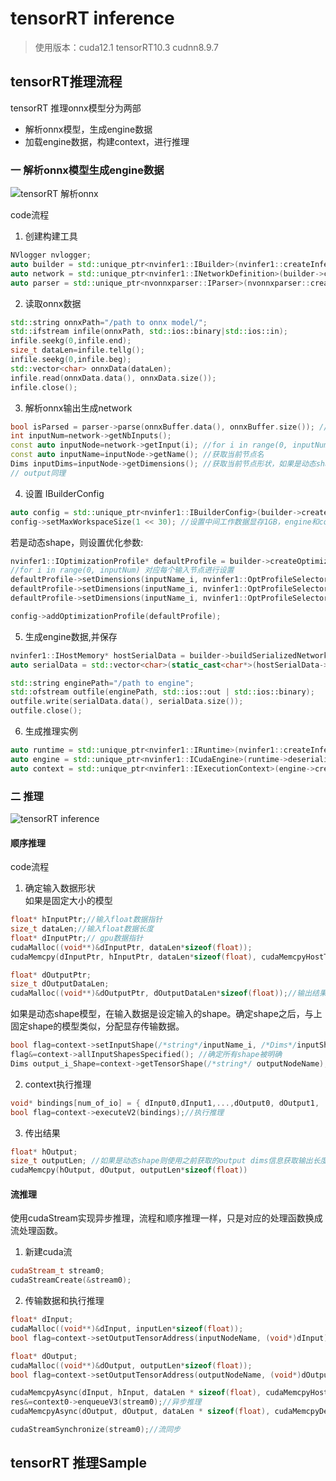 # tensorRT inference  
> 使用版本：cuda12.1  tensorRT10.3  cudnn8.9.7

## tensorRT推理流程

tensorRT 推理onnx模型分为两部
- 解析onnx模型，生成engine数据
- 加载engine数据，构建context，进行推理

### 一 解析onnx模型生成engine数据

![](imgs/TensorRTParseOnnx.png "tensorRT 解析onnx") 

code流程  
1. 创建构建工具  
``` c++  
NVlogger nvlogger;
auto builder = std::unique_ptr<nvinfer1::IBuilder>(nvinfer1::createInferBuilder(nvlogger));
auto network = std::unique_ptr<nvinfer1::INetworkDefinition>(builder->createNetworkV2(1U<<static_cast<uint32_t>(nvinfer1::NetworkDefinitionCreationFlag::kEXPLICIT_BATCH)));//默认配置
auto parser = std::unique_ptr<nvonnxparser::IParser>(nvonnxparser::createParser(*network, nvlogger));
```  
2. 读取onnx数据
``` c++
std::string onnxPath="/path to onnx model/";
std::ifstream infile(onnxPath, std::ios::binary|std::ios::in);
infile.seekg(0,infile.end);
size_t dataLen=infile.tellg();
infile.seekg(0,infile.beg);
std::vector<char> onnxData(dataLen);
infile.read(onnxData.data(), onnxData.size());
infile.close();
```  
3. 解析onnx输出生成network  
``` c++
bool isParsed = parser->parse(onnxBuffer.data(), onnxBuffer.size()); //是否解析成功
int inputNum=network->getNbInputs();
const auto inputNode=network->getInput(i); //for i in range(0, inputNum)
const auto inputName=inputNode->getName(); //获取当前节点名
Dims inputDims=inputNode->getDimensions(); //获取当前节点形状，如果是动态shape，则对应维度为-1
// output同理
```  
4. 设置 IBuilderConfig  
``` c++
auto config = std::unique_ptr<nvinfer1::IBuilderConfig>(builder->createBuilderConfig());
config->setMaxWorkspaceSize(1 << 30); //设置中间工作数据显存1GB，engine和context不占用这部分显存，仅用来做中间计算数据缓存。
``` 
若是动态shape，则设置优化参数:  
``` c++
nvinfer1::IOptimizationProfile* defaultProfile = builder->createOptimizationProfile();
//for i in range(0, inputNum) 对应每个输入节点进行设置
defaultProfile->setDimensions(inputName_i, nvinfer1::OptProfileSelector::kMIN, nvinfer1::Dims4(b0, c0, h0, w0));
defaultProfile->setDimensions(inputName_i, nvinfer1::OptProfileSelector::kOPT, nvinfer1::Dims4(b1, c1, h1, w1));
defaultProfile->setDimensions(inputName_i, nvinfer1::OptProfileSelector::kMAX, nvinfer1::Dims4(b2, c2, h2, w2));

config->addOptimizationProfile(defaultProfile);
```  
5. 生成engine数据,并保存
``` c++
nvinfer1::IHostMemory* hostSerialData = builder->buildSerializedNetwork(*network, *config);
auto serialData = std::vector<char>(static_cast<char*>(hostSerialData->data()), static_cast<char*>(hostSerialData->data()) + hostSerialData->size());

std::string enginePath="/path to engine";
std::ofstream outfile(enginePath, std::ios::out | std::ios::binary);
outfile.write(serialData.data(), serialData.size());
outfile.close();
```  
6. 生成推理实例
``` c++
auto runtime = std::unique_ptr<nvinfer1::IRuntime>(nvinfer1::createInferRuntime(nvlogger));
auto engine = std::unique_ptr<nvinfer1::ICudaEngine>(runtime->deserializeCudaEngine(hostSerialData->data(), hostSerialData->size()));
auto context = std::unique_ptr<nvinfer1::IExecutionContext>(engine->createExecutionContext());
```  

### 二 推理

![](imgs/tensorRTInfer.png "tensorRT inference") 

#### 顺序推理
code流程  

1. 确定输入数据形状  
如果是固定大小的模型  
``` c++
float* hInputPtr;//输入float数据指针
size_t dataLen;//输入float数据长度
float* dInputPtr;// gpu数据指针
cudaMalloc((void**)&dInputPtr, dataLen*sizeof(float));
cudaMemcpy(dInputPtr, hInputPtr, dataLen*sizeof(float), cudaMemcpyHostToDevice);

float* dOutputPtr;
size_t dOutputDataLen;
cudaMalloc((void**)&dOutputPtr, dOutputDataLen*sizeof(float));//输出结果
```  
如果是动态shape模型，在输入数据是设定输入的shape。确定shape之后，与上固定shape的模型类似，分配显存传输数据。
``` c++
bool flag=context->setInputShape(/*string*/inputName_i, /*Dims*/inputShape_i)
flag&=context->allInputShapesSpecified(); //确定所有shape被明确
Dims output_i_Shape=context->getTensorShape(/*string*/ outputNodeName);//获取输出形状，用于之后传输数据
```  

2. context执行推理  
```c++
void* bindings[num_of_io] = { dInput0,dInput1,...,dOutput0, dOutput1, ... };
bool flag=context->executeV2(bindings);//执行推理
```

3. 传出结果
```c++
float* hOutput;
size_t outputLen; //如果是动态shape则使用之前获取的output dims信息获取输出长度
cudaMemcpy(hOutput, dOutput, outputLen*sizeof(float))
```

#### 流推理
使用cudaStream实现异步推理，流程和顺序推理一样，只是对应的处理函数换成流处理函数。
1. 新建cuda流
```c++
cudaStream_t stream0;
cudaStreamCreate(&stream0);
```  

2. 传输数据和执行推理
```c++
float* dInput;
cudaMalloc((void**)&dInput, inputLen*sizeof(float));
bool flag=context->setOutputTensorAddress(inputNodeName, (void*)dInput);//设置输入数据地址，多个input则分别设置

float* dOutput;
cudaMalloc((void**)&dOutput, outputLen*sizeof(float));
bool flag=context->setOutputTensorAddress(outputNodeName, (void*)dOutput);//设置输出数据地址，多个output则分别设置

cudaMemcpyAsync(dInput, hInput, dataLen * sizeof(float), cudaMemcpyHostToDevice, stream0); //异步传输input数据
res&=context0->enqueueV3(stream0);//异步推理
cudaMemcpyAsync(dOutput, dOutput, dataLen * sizeof(float), cudaMemcpyDeviceToHost, stream0); //异步传输数据

cudaStreamSynchronize(stream0);//流同步
```

## tensorRT 推理Sample  

